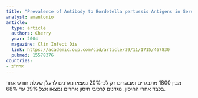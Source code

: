 ```yaml
---
title: "Prevalence of Antibody to Bordetella pertussis Antigens in Serum Specimens Obtained from 1793 Adolescents and Adults"
analyst: amantonio
article:
  type: article
  authors: Cherry
  year: 2004
  magazine: Clin Infect Dis
  link: https://academic.oup.com/cid/article/39/11/1715/467830
  pubmed: 15578376
countries:
- ארה"ב
---
```


מבין 1800 מתבגרים ומבוגרים רק לכ-20% נמצאו נוגדנים לרעלן שעלת חודש אחד בלבד אחרי החיסון. נוגדנים לרכיבי חיסון אחרים נמצאו אצל 39% עד 68%.
